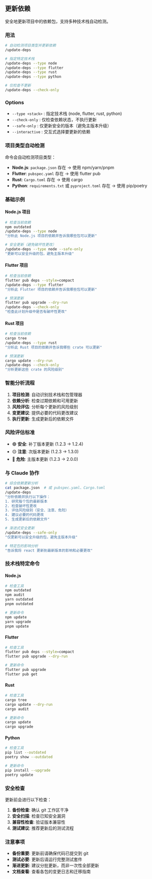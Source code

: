 ## 更新依赖

安全地更新项目中的依赖包，支持多种技术栈自动检测。

### 用法

```bash
# 自动检测项目类型并更新依赖
/update-deps

# 指定特定技术栈
/update-deps --type node
/update-deps --type flutter
/update-deps --type rust
/update-deps --type python

# 仅检查不更新
/update-deps --check-only
```

### Options

- `--type <stack>` : 指定技术栈 (node, flutter, rust, python)
- `--check-only` : 仅检查依赖状态，不执行更新
- `--safe-only` : 仅更新安全的版本（避免主版本升级）
- `--interactive` : 交互式选择要更新的依赖

### 项目类型自动检测

命令会自动检测项目类型：

- **Node.js**: `package.json` 存在 → 使用 npm/yarn/pnpm
- **Flutter**: `pubspec.yaml` 存在 → 使用 flutter pub
- **Rust**: `Cargo.toml` 存在 → 使用 cargo
- **Python**: `requirements.txt` 或 `pyproject.toml` 存在 → 使用 pip/poetry

### 基础示例

#### Node.js 项目

```bash
# 检查当前依赖
npm outdated
/update-deps --type node
"分析此 Node.js 项目的依赖并告诉我哪些包可以更新"

# 安全更新（避免破坏性更改）
/update-deps --type node --safe-only
"更新可以安全升级的包，避免主版本升级"
```

#### Flutter 项目

```bash
# 检查当前依赖
flutter pub deps --style=compact
/update-deps --type flutter
"分析此 Flutter 项目的依赖并告诉我哪些包可以更新"

# 预演更新
flutter pub upgrade --dry-run
/update-deps --check-only
"检查此计划升级中是否有破坏性更改"
```

#### Rust 项目

```bash
# 检查当前依赖
cargo tree
/update-deps --type rust
"分析此 Rust 项目的依赖并告诉我哪些 crate 可以更新"

# 预演更新
cargo update --dry-run
/update-deps --check-only
"分析更新这些 crate 的风险级别"
```

### 智能分析流程

1. **项目检测**: 自动识别技术栈和包管理器
2. **依赖分析**: 检查过期依赖和可用更新
3. **风险评估**: 分析每个更新的风险级别
4. **变更建议**: 提供必要的代码更改建议
5. **执行更新**: 生成更新后的依赖文件

### 风险评估标准

- 🟢 **安全**: 补丁版本更新 (1.2.3 → 1.2.4)
- 🟡 **注意**: 次版本更新 (1.2.3 → 1.3.0)
- 🔴 **危险**: 主版本更新 (1.2.3 → 2.0.0)

### 与 Claude 协作

```bash
# 综合依赖更新分析
cat package.json  # 或 pubspec.yaml、Cargo.toml
/update-deps
"分析依赖并执行以下操作：
1. 研究每个包的最新版本
2. 检查破坏性更改
3. 评估风险级别（安全、注意、危险）
4. 建议必要的代码更改
5. 生成更新后的依赖文件"

# 渐进式安全更新
/update-deps --safe-only
"仅更新可以安全升级的包，避免主版本升级"

# 特定包的影响分析
"告诉我将 react 更新到最新版本的影响和必要更改"
```

### 技术栈特定命令

#### Node.js
```bash
# 检查工具
npm outdated
npm audit
yarn outdated
pnpm outdated

# 更新命令
npm update
yarn upgrade
pnpm update
```

#### Flutter
```bash
# 检查工具
flutter pub deps --style=compact
flutter pub upgrade --dry-run

# 更新命令
flutter pub upgrade
flutter pub get
```

#### Rust
```bash
# 检查工具
cargo tree
cargo update --dry-run
cargo audit

# 更新命令
cargo update
cargo upgrade
```

#### Python
```bash
# 检查工具
pip list --outdated
poetry show --outdated

# 更新命令
pip install --upgrade
poetry update
```

### 安全检查

更新前会进行以下检查：

1. **备份检查**: 确认 git 工作区干净
2. **安全扫描**: 检查已知安全漏洞
3. **兼容性检查**: 验证版本兼容性
4. **测试建议**: 推荐更新后的测试流程

### 注意事项

- **备份重要**: 更新前请确保代码已提交到 git
- **测试必要**: 更新后请运行完整测试套件
- **渐进更新**: 建议分批更新，而非一次性全部更新
- **文档查看**: 查看各包的变更日志和迁移指南